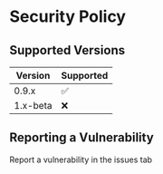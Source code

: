 # Security Policy

## Supported Versions

| Version | Supported          |
| ------- | ------------------ |
| 0.9.x   | :white_check_mark: |
| 1.x-beta| :x:                |

## Reporting a Vulnerability

Report a vulnerability in the issues tab
